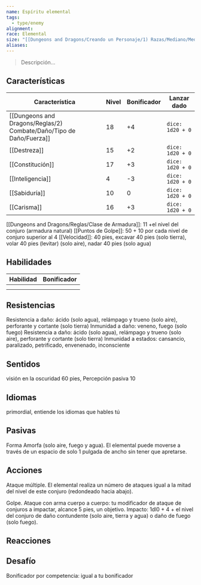 ```yaml
---
name: Espíritu elemental
tags:
  - type/enemy
alignment: 
race: Elemental
size: "[[Dungeons and Dragons/Creando un Personaje/1) Razas/Mediano/Mediano]]"
aliases: 
---
```

> Descripción...
## Características
| Característica   | Nivel | Bonificador | Lanzar dado |
| ---------------- | ----- | ----------- | ----------- |
| [[Dungeons and Dragons/Reglas/2) Combate/Daño/Tipo de Daño/Fuerza]]       | 18     | +4           | `dice: 1d20 + 0` |
| [[Destreza]]     | 15     | +2           | `dice: 1d20 + 0`            |
| [[Constitución]] | 17     | +3           | `dice: 1d20 + 0`            |
| [[Inteligencia]] | 4     | -3           | `dice: 1d20 + 0`            |
| [[Sabiduría]]    | 10     | 0           | `dice: 1d20 + 0`            |
| [[Carisma]]      | 16     | +3           | `dice: 1d20 + 0`            |

[[Dungeons and Dragons/Reglas/Clase de Armadura]]:  11 +el nivel del conjuro (armadura natural)
[[Puntos de Golpe]]: 50 + 10 por cada nivel de conjuro superior al 4 
[[Velocidad]]: 40 pies, excavar 40 pies (solo tierra), volar 40 pies (levitar) (solo aire), nadar 40 pies (solo agua)
## Habilidades
| Habilidad | Bonificador |
| --------- | ----------- |
|           |             |
|           |             |
## Resistencias

Resistencia a daño: ácido (solo agua), relámpago y trueno (solo aire), perforante y cortante (solo
tierra)
Inmunidad a daño: veneno, fuego (solo fuego)
Resistencia a daño: ácido (solo agua), relámpago y trueno (solo aire), perforante y cortante (solo
tierra) 
Inmunidad a estados: cansancio, paralizado, petrificado, envenenado, inconsciente
## Sentidos

visión en la oscuridad 60 pies, Percepción pasiva 10
## Idiomas

 primordial, entiende los idiomas que hables tú
## Pasivas

Forma Amorfa (solo aire, fuego y agua). 
El elemental puede moverse a través de un espacio de solo 1 pulgada de ancho sin tener que apretarse.
## Acciones

Ataque múltiple. 
El elemental realiza un número de ataques igual a la mitad del nivel de este conjuro (redondeado hacia abajo).

Golpe. 
Ataque con arma cuerpo a cuerpo: tu modificador de ataque de conjuros a impactar, alcance 5 pies, un objetivo. Impacto: 1dl0 + 4 + el nivel del conjuro de daño contundente (solo aire, tierra y agua) o daño de fuego (solo fuego).
## Reacciones

## Desafío

Bonificador por competencia: igual a tu bonificador